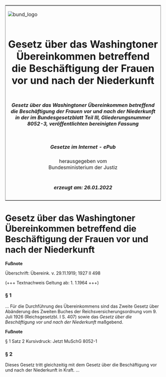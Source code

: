 <span id="DECKBLATT.html"></span>

<table border="0" frame="border" width="100%">

<tr valign="top">

<td align="left">

![bund\_logo](BfJ_2021_Web_de_de.gif)

</td>

<td align="right">

 

</td>

</tr>

<tr align="center" valign="middle">

<td colspan="2">

# Gesetz über das Washingtoner Übereinkommen betreffend die Beschäftigung der Frauen vor und nach der Niederkunft

</td>

</tr>

<tr align="center" valign="middle">

<td colspan="2">

##### Gesetz über das Washingtoner Übereinkommen betreffend die Beschäftigung der Frauen vor und nach der Niederkunft in der im Bundesgesetzblatt Teil III, Gliederungsnummer 8052-3, veröffentlichten bereinigten Fassung

</td>

</tr>

<tr align="center" valign="middle">

<td colspan="2">

  
  

##### Gesetze im Internet - ePub  
  
herausgegeben vom  
Bundesministerium der Justiz

</td>

</tr>

<tr align="center" valign="bottom">

<td colspan="2">

  
  

##### erzeugt am: 26.01.2022

</td>

</tr>

</table>

<span id="BJNR204970927.html"></span>

# Gesetz über das Washingtoner Übereinkommen betreffend die Beschäftigung der Frauen vor und nach der Niederkunft

<div>

  
**Fußnote**

<div class="jnhtml">

<div>

<div class="jurAbsatz">

Überschrift: Übereink. v. 29.11.1919; 1927 II 498  
  
(+++ Textnachweis Geltung ab: 1. 1.1964 +++)

</div>

</div>

</div>

</div>

<span id="BJNR204970927BJNE000100317.html"></span>

### § 1  

<div>

<div class="jnhtml">

<div>

<div class="jurAbsatz">

... Für die Durchführung des Übereinkommens sind das Zweite Gesetz über
Abänderung des Zweiten Buches der Reichsversicherungsordnung vom 9. Juli
1926 (Reichsgesetzbl. I S. 407) sowie das
<span style="font-style:italic;">Gesetz über die Beschäftigung vor und
nach der Niederkunft</span> maßgebend.

</div>

</div>

</div>

</div>

<div>

  
**Fußnote**

<div class="jnhtml">

<div>

<div class="jurAbsatz">

§ 1 Satz 2 Kursivdruck: Jetzt MuSchG 8052-1

</div>

</div>

</div>

</div>

<span id="BJNR204970927BJNE000200317.html"></span>

### § 2  

<div>

<div class="jnhtml">

<div>

<div class="jurAbsatz">

Dieses Gesetz tritt gleichzeitig mit dem Gesetz über die Beschäftigung
vor und nach der Niederkunft in Kraft. ...

</div>

</div>

</div>

</div>
